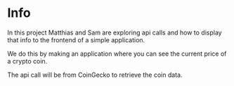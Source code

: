 # Info

In this project Matthias and Sam are exploring api calls and how to display that info to the frontend of a simple application.

We do this by making an application where you can see the current price of a crypto coin.

The api call will be from CoinGecko to retrieve the coin data.